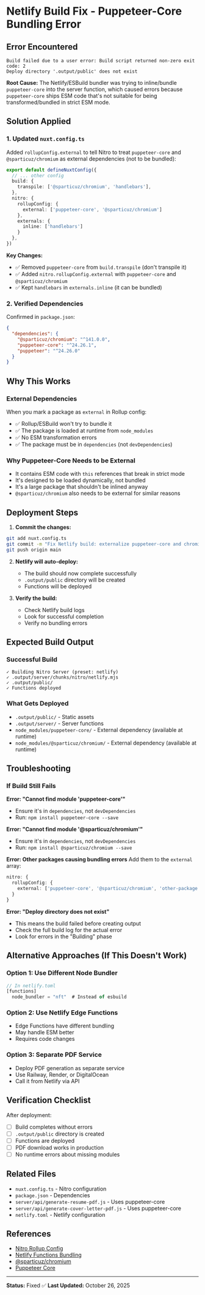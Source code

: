 # Netlify Build Fix - Puppeteer-Core Bundling Error

## Error Encountered

```
Build failed due to a user error: Build script returned non-zero exit code: 2
Deploy directory '.output/public' does not exist
```

**Root Cause:** The Netlify/ESBuild bundler was trying to inline/bundle `puppeteer-core` into the server function, which caused errors because `puppeteer-core` ships ESM code that's not suitable for being transformed/bundled in strict ESM mode.

## Solution Applied

### 1. Updated `nuxt.config.ts`

Added `rollupConfig.external` to tell Nitro to treat `puppeteer-core` and `@sparticuz/chromium` as external dependencies (not to be bundled):

```typescript
export default defineNuxtConfig({
  // ... other config
  build: {
    transpile: ['@sparticuz/chromium', 'handlebars'],
  },
  nitro: {
    rollupConfig: {
      external: ['puppeteer-core', '@sparticuz/chromium']
    },
    externals: {
      inline: ['handlebars']
    }
  },
})
```

**Key Changes:**
- ✅ Removed `puppeteer-core` from `build.transpile` (don't transpile it)
- ✅ Added `nitro.rollupConfig.external` with `puppeteer-core` and `@sparticuz/chromium`
- ✅ Kept `handlebars` in `externals.inline` (it can be bundled)

### 2. Verified Dependencies

Confirmed in `package.json`:
```json
{
  "dependencies": {
    "@sparticuz/chromium": "^141.0.0",
    "puppeteer-core": "^24.26.1",
    "puppeteer": "^24.26.0"
  }
}
```

## Why This Works

### External Dependencies
When you mark a package as `external` in Rollup config:
- ✅ Rollup/ESBuild won't try to bundle it
- ✅ The package is loaded at runtime from `node_modules`
- ✅ No ESM transformation errors
- ✅ The package must be in `dependencies` (not `devDependencies`)

### Why Puppeteer-Core Needs to be External
- It contains ESM code with `this` references that break in strict mode
- It's designed to be loaded dynamically, not bundled
- It's a large package that shouldn't be inlined anyway
- `@sparticuz/chromium` also needs to be external for similar reasons

## Deployment Steps

1. **Commit the changes:**
```bash
git add nuxt.config.ts
git commit -m "Fix Netlify build: externalize puppeteer-core and chromium"
git push origin main
```

2. **Netlify will auto-deploy:**
   - The build should now complete successfully
   - `.output/public` directory will be created
   - Functions will be deployed

3. **Verify the build:**
   - Check Netlify build logs
   - Look for successful completion
   - Verify no bundling errors

## Expected Build Output

### Successful Build
```
✓ Building Nitro Server (preset: netlify)
✓ .output/server/chunks/nitro/netlify.mjs
✓ .output/public/
✓ Functions deployed
```

### What Gets Deployed
- `.output/public/` - Static assets
- `.output/server/` - Server functions
- `node_modules/puppeteer-core/` - External dependency (available at runtime)
- `node_modules/@sparticuz/chromium/` - External dependency (available at runtime)

## Troubleshooting

### If Build Still Fails

**Error: "Cannot find module 'puppeteer-core'"**
- Ensure it's in `dependencies`, not `devDependencies`
- Run: `npm install puppeteer-core --save`

**Error: "Cannot find module '@sparticuz/chromium'"**
- Ensure it's in `dependencies`, not `devDependencies`
- Run: `npm install @sparticuz/chromium --save`

**Error: Other packages causing bundling errors**
Add them to the `external` array:
```typescript
nitro: {
  rollupConfig: {
    external: ['puppeteer-core', '@sparticuz/chromium', 'other-package']
  }
}
```

**Error: "Deploy directory does not exist"**
- This means the build failed before creating output
- Check the full build log for the actual error
- Look for errors in the "Building" phase

## Alternative Approaches (If This Doesn't Work)

### Option 1: Use Different Node Bundler
```typescript
// In netlify.toml
[functions]
  node_bundler = "nft"  # Instead of esbuild
```

### Option 2: Use Netlify Edge Functions
- Edge Functions have different bundling
- May handle ESM better
- Requires code changes

### Option 3: Separate PDF Service
- Deploy PDF generation as separate service
- Use Railway, Render, or DigitalOcean
- Call it from Netlify via API

## Verification Checklist

After deployment:
- [ ] Build completes without errors
- [ ] `.output/public` directory is created
- [ ] Functions are deployed
- [ ] PDF download works in production
- [ ] No runtime errors about missing modules

## Related Files

- `nuxt.config.ts` - Nitro configuration
- `package.json` - Dependencies
- `server/api/generate-resume-pdf.js` - Uses puppeteer-core
- `server/api/generate-cover-letter-pdf.js` - Uses puppeteer-core
- `netlify.toml` - Netlify configuration

## References

- [Nitro Rollup Config](https://nitro.unjs.io/config#rollupconfig)
- [Netlify Functions Bundling](https://docs.netlify.com/functions/build-with-javascript/)
- [@sparticuz/chromium](https://github.com/Sparticuz/chromium)
- [Puppeteer Core](https://pptr.dev/api/puppeteer.puppeteernode)

---

**Status:** Fixed ✅
**Last Updated:** October 26, 2025

